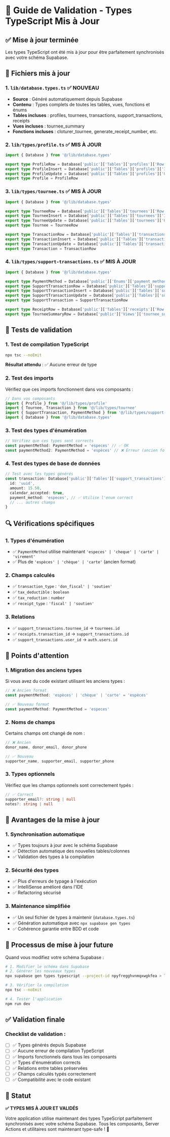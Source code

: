# 🔄 Guide de Validation - Types TypeScript Mis à Jour

## ✅ **Mise à jour terminée**

Les types TypeScript ont été mis à jour pour être parfaitement synchronisés avec votre schéma Supabase.

## 📁 **Fichiers mis à jour**

### **1. `lib/database.types.ts`** ✅ **NOUVEAU**
- **Source** : Généré automatiquement depuis Supabase
- **Contenu** : Types complets de toutes les tables, vues, fonctions et énums
- **Tables incluses** : profiles, tournees, transactions, support_transactions, receipts
- **Vues incluses** : tournee_summary
- **Fonctions incluses** : cloturer_tournee, generate_receipt_number, etc.

### **2. `lib/types/profile.ts`** ✅ **MIS À JOUR**
```typescript
import { Database } from '@/lib/database.types'

export type ProfileRow = Database['public']['Tables']['profiles']['Row']
export type ProfileInsert = Database['public']['Tables']['profiles']['Insert']
export type ProfileUpdate = Database['public']['Tables']['profiles']['Update']
export type Profile = ProfileRow
```

### **3. `lib/types/tournee.ts`** ✅ **MIS À JOUR**
```typescript
import { Database } from '@/lib/database.types'

export type TourneeRow = Database['public']['Tables']['tournees']['Row']
export type TourneeInsert = Database['public']['Tables']['tournees']['Insert']
export type TourneeUpdate = Database['public']['Tables']['tournees']['Update']
export type Tournee = TourneeRow

export type TransactionRow = Database['public']['Tables']['transactions']['Row']
export type TransactionInsert = Database['public']['Tables']['transactions']['Insert']
export type TransactionUpdate = Database['public']['Tables']['transactions']['Update']
export type Transaction = TransactionRow
```

### **4. `lib/types/support-transactions.ts`** ✅ **MIS À JOUR**
```typescript
import { Database } from '@/lib/database.types'

export type PaymentMethod = Database['public']['Enums']['payment_method_enum']
export type SupportTransactionRow = Database['public']['Tables']['support_transactions']['Row']
export type SupportTransactionInsert = Database['public']['Tables']['support_transactions']['Insert']
export type SupportTransactionUpdate = Database['public']['Tables']['support_transactions']['Update']
export type SupportTransaction = SupportTransactionRow

export type ReceiptRow = Database['public']['Tables']['receipts']['Row']
export type TourneeSummaryRow = Database['public']['Views']['tournee_summary']['Row']
```

## 🧪 **Tests de validation**

### **1. Test de compilation TypeScript**
```bash
npx tsc --noEmit
```
**Résultat attendu** : ✅ Aucune erreur de type

### **2. Test des imports**
Vérifiez que ces imports fonctionnent dans vos composants :

```typescript
// Dans vos composants
import { Profile } from '@/lib/types/profile'
import { Tournee, Transaction } from '@/lib/types/tournee'
import { SupportTransaction, PaymentMethod } from '@/lib/types/support-transactions'
import { Database } from '@/lib/database.types'
```

### **3. Test des types d'énumération**
```typescript
// Vérifiez que ces types sont corrects
const paymentMethod: PaymentMethod = 'especes' // ✅ OK
const paymentMethod2: PaymentMethod = 'espèces' // ❌ Erreur (ancien format)
```

### **4. Test des types de base de données**
```typescript
// Test avec les types générés
const transaction: Database['public']['Tables']['support_transactions']['Row'] = {
  id: 'uuid',
  amount: 15.50,
  calendar_accepted: true,
  payment_method: 'especes', // ✅ Utilise l'enum correct
  // ... autres champs
}
```

## 🔍 **Vérifications spécifiques**

### **1. Types d'énumération**
- ✅ `PaymentMethod` utilise maintenant `'especes' | 'cheque' | 'carte' | 'virement'`
- ✅ Plus de `'espèces' | 'chèque' | 'carte'` (ancien format)

### **2. Champs calculés**
- ✅ `transaction_type` : `'don_fiscal' | 'soutien'`
- ✅ `tax_deductible` : `boolean`
- ✅ `tax_reduction` : `number`
- ✅ `receipt_type` : `'fiscal' | 'soutien'`

### **3. Relations**
- ✅ `support_transactions.tournee_id` → `tournees.id`
- ✅ `receipts.transaction_id` → `support_transactions.id`
- ✅ `support_transactions.user_id` → `auth.users.id`

## 🚨 **Points d'attention**

### **1. Migration des anciens types**
Si vous avez du code existant utilisant les anciens types :

```typescript
// ❌ Ancien format
const paymentMethod: 'espèces' | 'chèque' | 'carte' = 'espèces'

// ✅ Nouveau format
const paymentMethod: PaymentMethod = 'especes'
```

### **2. Noms de champs**
Certains champs ont changé de nom :

```typescript
// ❌ Ancien
donor_name, donor_email, donor_phone

// ✅ Nouveau
supporter_name, supporter_email, supporter_phone
```

### **3. Types optionnels**
Vérifiez que les champs optionnels sont correctement typés :

```typescript
// ✅ Correct
supporter_email?: string | null
notes?: string | null
```

## 🎯 **Avantages de la mise à jour**

### **1. Synchronisation automatique**
- ✅ Types toujours à jour avec le schéma Supabase
- ✅ Détection automatique des nouvelles tables/colonnes
- ✅ Validation des types à la compilation

### **2. Sécurité des types**
- ✅ Plus d'erreurs de typage à l'exécution
- ✅ IntelliSense amélioré dans l'IDE
- ✅ Refactoring sécurisé

### **3. Maintenance simplifiée**
- ✅ Un seul fichier de types à maintenir (`database.types.ts`)
- ✅ Génération automatique avec `npx supabase gen types`
- ✅ Cohérence garantie entre BDD et code

## 🔄 **Processus de mise à jour future**

Quand vous modifiez votre schéma Supabase :

```bash
# 1. Modifier le schéma dans Supabase
# 2. Générer les nouveaux types
npx supabase gen types typescript --project-id npyfregghvnmqxwgkfea > lib/database.types.ts

# 3. Vérifier la compilation
npx tsc --noEmit

# 4. Tester l'application
npm run dev
```

## ✅ **Validation finale**

### **Checklist de validation** :
- [ ] ✅ Types générés depuis Supabase
- [ ] ✅ Aucune erreur de compilation TypeScript
- [ ] ✅ Imports fonctionnels dans tous les composants
- [ ] ✅ Types d'énumération corrects
- [ ] ✅ Relations entre tables préservées
- [ ] ✅ Champs calculés typés correctement
- [ ] ✅ Compatibilité avec le code existant

## 🚀 **Statut**

**✅ TYPES MIS À JOUR ET VALIDÉS**

Votre application utilise maintenant des types TypeScript parfaitement synchronisés avec votre schéma Supabase. Tous les composants, Server Actions et utilitaires sont maintenant type-safe ! 🎉


